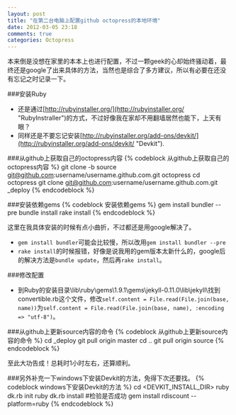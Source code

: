 ```yaml
---
layout: post
title: "在第二台电脑上配置github octopress的本地环境"
date: 2012-03-05 23:18
comments: true
categories: Octopress
---
```

本来倒是没想在家里的本本上也进行配置，不过一颗geek的心却始终骚动着，最终还是google了出来具体的方法，当然也是综合了多方建议，所以有必要在还没有忘记之时记录一下。

###安装Ruby
- 还是通过[http://rubyinstaller.org/](http://rubyinstaller.org/ "RubyInstraller")的方式，不过好像我在家却不用翻墙居然也能下，上天有眼？
- 同样还是不要忘记安装[http://rubyinstaller.org/add-ons/devkit/](http://rubyinstaller.org/add-ons/devkit/ "Devkit").

###从github上获取自己的octopress内容
{% codeblock 从github上获取自己的octopress内容 %}
git clone -b source git@github.com:username/username.github.com.git octopress
cd octopress
git clone git@github.com:username/username.github.com.git _deploy
{% endcodeblock %}

###安装依赖gems
{% codeblock 安装依赖gems %}
gem install bundler --pre 
bundle install
rake install
{% endcodeblock %}

这里在我具体安装的时候有点小曲折，不过都还是用google解决了。

- `gem install bundler`可能会比较慢，所以改用`gem install bundler --pre`
- `rake install`的时候报错，好像是说我用的gem版本太新什么的，google后的解决方法是`bundle update`，然后再`rake install`。

###修改配置
- 到Ruby的安装目录\lib\ruby\gems\1.9.1\gems\jekyll-0.11.0\lib\jekyll\找到convertible.rb这个文件，修改`self.content = File.read(File.join(base, name))`为`self.content = File.read(File.join(base, name), :encoding => "utf-8")`。

###从github上更新source内容的命令
{% codeblock 从github上更新source内容的命令 %}
cd _deploy
git pull origin master
cd ..
git pull origin source
{% endcodeblock %}

至此大功告成！总耗时1小时左右，还算顺利。

###另外补充一下windows下安装Devkit的方法，免得下次还要找。
{% codeblock windows下安装Devkit的方法 %}
cd <DEVKIT_INSTALL_DIR>
ruby dk.rb init
ruby dk.rb install
#检验是否成功
gem install rdiscount --platform=ruby
{% endcodeblock %}




